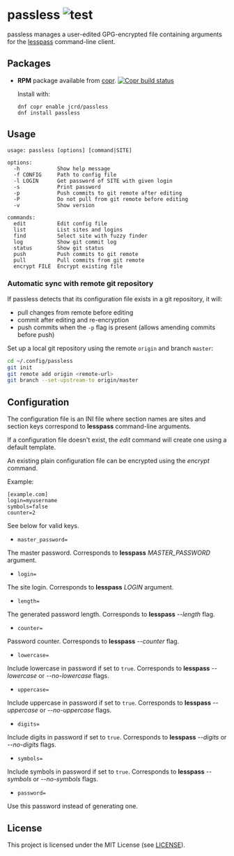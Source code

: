 # passless ![test](https://github.com/jcrd/passless/actions/workflows/test.yml/badge.svg)

passless manages a user-edited GPG-encrypted file containing arguments for the
[lesspass](https://pypi.org/project/lesspass/) command-line client.

## Packages

* **RPM** package available from [copr][1]. [![Copr build status](https://copr.fedorainfracloud.org/coprs/jcrd/passless/package/passless/status_image/last_build.png)](https://copr.fedorainfracloud.org/coprs/jcrd/passless/package/passless/)

  Install with:
  ```
  dnf copr enable jcrd/passless
  dnf install passless
  ```

## Usage

```
usage: passless [options] [command|SITE]

options:
  -h            Show help message
  -f CONFIG     Path to config file
  -l LOGIN      Get password of SITE with given login
  -s            Print password
  -p            Push commits to git remote after editing
  -P            Do not pull from git remote before editing
  -v            Show version

commands:
  edit          Edit config file
  list          List sites and logins
  find          Select site with fuzzy finder
  log           Show git commit log
  status        Show git status
  push          Push commits to git remote
  pull          Pull commits from git remote
  encrypt FILE  Encrypt existing file
```

### Automatic sync with remote git repository
If passless detects that its configuration file exists in a git repository,
it will:
* pull changes from remote before editing
* commit after editing and re-encryption
* push commits when the `-p` flag is present
  (allows amending commits before push)

Set up a local git repository using the remote `origin` and branch `master`:
```sh
cd ~/.config/passless
git init
git remote add origin <remote-url>
git branch --set-upstream-to origin/master
```

## Configuration

The configuration file is an INI file where section names are sites
and section keys correspond to **lesspass** command-line arguments.

If a configuration file doesn't exist, the _edit_ command will create one using
a default template.

An existing plain configuration file can be encrypted using the _encrypt_
command.

Example:
```
[example.com]
login=myusername
symbols=false
counter=2
```

See below for valid keys.

* `master_password=`

The master password.
Corresponds to **lesspass** _MASTER_PASSWORD_ argument.

* `login=`

The site login.
Corresponds to **lesspass** _LOGIN_ argument.

* `length=`

The generated password length.
Corresponds to **lesspass** _--length_ flag.

* `counter=`

Password counter.
Corresponds to **lesspass** _--counter_ flag.

* `lowercase=`

Include lowercase in password if set to `true`.
Corresponds to **lesspass** _--lowercase_ or _--no-lowercase_ flags.

* `uppercase=`

Include uppercase in password if set to `true`.
Corresponds to **lesspass** _--uppercase_ or _--no-uppercase_ flags.

* `digits=`

Include digits in password if set to `true`.
Corresponds to **lesspass** _--digits_ or _--no-digits_ flags.

* `symbols=`

Include symbols in password if set to `true`.
Corresponds to **lesspass** _--symbols_ or _--no-symbols_ flags.

* `password=`

Use this password instead of generating one.

## License

This project is licensed under the MIT License (see [LICENSE](LICENSE)).

[1]: https://copr.fedorainfracloud.org/coprs/jcrd/passless/
